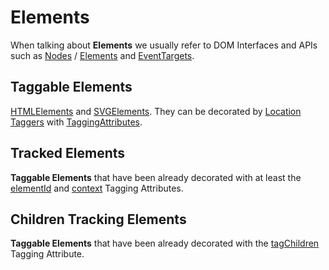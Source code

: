 # Elements

When talking about **Elements** we usually refer to DOM Interfaces and APIs such as [Nodes](https://developer.mozilla.org/en-US/docs/Web/API/Node) / [Elements](https://developer.mozilla.org/en-US/docs/Web/API/Element) and [EventTargets](https://developer.mozilla.org/en-US/docs/Web/API/EventTarget).

## Taggable Elements
[HTMLElements](https://developer.mozilla.org/en-US/docs/Web/API/HTMLElement) and [SVGElements](https://developer.mozilla.org/en-US/docs/Web/API/SVGElement). They can be decorated by [Location Taggers](/tracking/api-reference/location-taggers/overview.md) with [TaggingAttributes](/tracking/api-reference/general/TaggingAttributes.md).      

## Tracked Elements
**Taggable Elements** that have been already decorated with at least the [elementId](/tracking/api-reference/general/TaggingAttributes.md#trackingattributeelementid) and [context](/tracking/api-reference/general/TaggingAttributes.md#trackingattributecontext) Tagging Attributes.

## Children Tracking Elements
**Taggable Elements** that have been already decorated with the [tagChildren](/tracking/api-reference/general/TaggingAttributes.md#trackingattributetrackchildren) Tagging Attribute.
